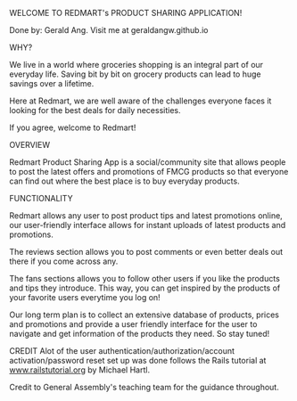WELCOME TO REDMART's PRODUCT SHARING APPLICATION!

Done by: Gerald Ang. Visit me at geraldangw.github.io

WHY?

We live in a world where groceries shopping is an integral part of our everyday life.
Saving bit by bit on grocery products can lead to huge savings over a lifetime.

Here at Redmart, we are well aware of the challenges everyone faces it looking for
the best deals for daily necessities.

If you agree, welcome to Redmart!

OVERVIEW

Redmart Product Sharing App is a social/community site that allows people to post the
latest offers and promotions of FMCG products so that everyone can find out where the
best place is to buy everyday products.

FUNCTIONALITY

Redmart allows any user to post product tips and latest promotions online, our user-friendly
interface allows for instant uploads of latest products and promotions.

The reviews section allows you to post comments or even better deals out there if you come across
any.

The fans sections allows you to follow other users if you like the products and tips they introduce.
This way, you can get inspired by the products of your favorite users everytime you log on!

Our long term plan is to collect an extensive database of products, prices and promotions and provide a user friendly interface for the user to navigate and get information of the products they need. So stay tuned!

CREDIT
Alot of the user authentication/authorization/account activation/password reset set up was done follows the Rails tutorial at www.railstutorial.org by Michael Hartl.

Credit to General Assembly's teaching team for the guidance throughout.
